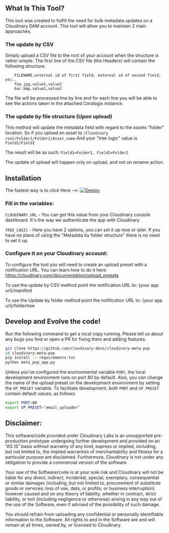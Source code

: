 ## What Is This Tool?
This tool was created to fulfill the need for bulk metadata updates on a Cloudinary DAM account.
This tool will allow you to maintain 2 main approaches.

### The update by CSV
Simply upload a CSV file to the root of your account when the structure is rather simple.
The first line of the CSV file (the Headers) will contain the following structure:
```
	FILENAME,external id of first field, external id of second field, etc..
	foo.jpg,value1,value2
	bar.bmp.value1,value2
```
The file will be processed line by line and for each line you will be able to see the actions taken in the attached Coralogix instance.

### The update by file structure (Upon upload)
This method will update the metadata field with regard to the assets "folder" location.
So if you upload an asset to `/Cloudinary root/Folder1/Folder2/Asset_name`
And your "tree logic" value is `Field1/Field2`

The result will be as such: `Field1=Folder1, Field2=Folder2`

The update of upload will happen only on upload, and not on rename action.

## Installation
The fastest way is to click Here -->:
[![Deploy](https://www.herokucdn.com/deploy/button.svg)](https://heroku.com/deploy?template=https://github.com/cloudinary-devs/cloudinary-meta-pop)

### Fill in the variables:
`CLOUDINARY_URL` - You can get this value from your Cloudinary console dashboard. It's the way we authenticate the app with Cloudinary

`TREE_LOGIC` - Here you have 2 options, you can set it up now or later.
If you have no plans of using the "Metadata by folder structure" there is no need to set it up.

### Configure it on your Cloudinary account:
To configure the tool you will need to create an upload preset with a notification URL.
You can learn how to do it here: https://cloudinary.com/documentation/upload_presets

To use the update by CSV method point the notification URL to:
	{your app url}/manifest

To use the Update by folder method point the notification URL to:
	{your app url}/foldertree


## Develop and Evolve the code!
Run the following command to get a local copy running.
Please tell us about any bugs you find or open a PR for fixing them and adding features.

```bash
git clone https://github.com/cloudinary-devs/cloudinary-meta-pop
cd cloudinary-meta-pop
pip install -r requirements.txt
python meta_pop_app.py
```


Unless you’ve configured the environmental variable `PORT`, the local development environment runs on port 80 by default. Also, you can change the name of the upload preset on the development environment by setting the `UP_PRESET` variable. To facilitate development, both `PORT` and `UP_PRESET` contain default values, as follows:


``` bash
export PORT=80
export UP_PRESET=’email_uploader’
```
## Disclaimer:
This software/code provided under Cloudinary Labs is an unsupported pre-production prototype undergoing further development and provided on an “AS IS” basis without warranty of any kind, express or implied, including, but not limited to, the implied warranties of merchantability and fitness for a particular purpose are disclaimed. Furthermore, Cloudinary is not under any obligation to provide a commercial version of the software

Your use of the Software/code is at your sole risk and Cloudinary will not be liable for any direct, indirect, incidental, special, exemplary, consequential or similar damages (including, but not limited to, procurement of substitute goods or services; loss of use, data, or profits; or business interruption) however caused and on any theory of liability, whether in contract, strict liability, or tort (including negligence or otherwise) arising in any way out of the use of the Software, even if advised of the possibility of such damage.

You should refrain from uploading any confidential or personally identifiable information to the Software. All rights to and in the Software are and will remain at all times, owned by, or licensed to Cloudinary.
